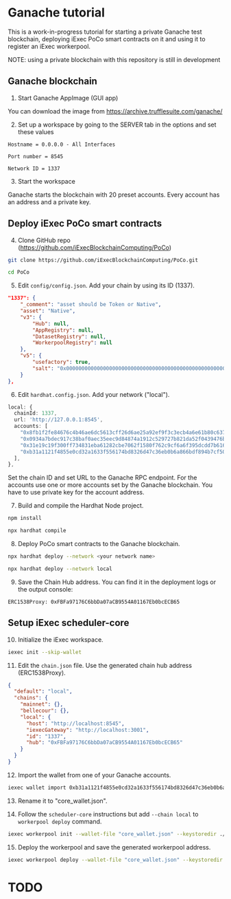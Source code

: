 # Ganache tutorial
This is a work-in-progress tutorial for starting a private Ganache test blockchain, deploying iExec PoCo smart contracts on it and using it to register an iExec workerpool.

NOTE: using a private blockchain with this repository is still in development

## Ganache blockchain
1. Start Ganache AppImage (GUI app)

You can download the image from https://archive.trufflesuite.com/ganache/

2. Set up a workspace by going to the SERVER tab in the options and set these values
```
Hostname = 0.0.0.0 - All Interfaces
```
```
Port number = 8545
```
```
Network ID = 1337
```

3. Start the workspace

Ganache starts the blockchain with 20 preset accounts. Every account has an address and a private key.

## Deploy iExec PoCo smart contracts

4. Clone GitHub repo (https://github.com/iExecBlockchainComputing/PoCo)

```bash
git clone https://github.com/iExecBlockchainComputing/PoCo.git
```

```bash
cd PoCo
```

5. Edit ``config/config.json``. Add your chain by using its ID (1337).

```json
"1337": {
    "_comment": "asset should be Token or Native",
    "asset": "Native",
    "v3": {
        "Hub": null,
        "AppRegistry": null,
        "DatasetRegistry": null,
        "WorkerpoolRegistry": null
    },
    "v5": {
        "usefactory": true,
        "salt": "0x0000000000000000000000000000000000000000000000000000000000000000"
    }
},
```

6. Edit ``hardhat.config.json``. Add your network ("local").

```ts
local: {
  chainId: 1337,
  url: 'http://127.0.0.1:8545',
  accounts: [
    "0x8fb1f2fe84676c4b46ae6dc5613cff26d6ae25a92ef9f3c3ecb4a6e61b80c637",
    "0x0934a7bdec917c38baf0aec35eec9d84874a1912c529727b821da52f0439476b",
    "0x31e19c19f300ff734831eba61282cbe7062f1580f762c9cf6a6f395dcdd7b616",
    "0xb31a1121f4855e0cd32a1633f556174bd8326d47c36eb0b6a866bdf894b7cf50"
  ],
},
```

Set the chain ID and set URL to the Ganache RPC endpoint. For the accounts use one or more accounts set by the Ganache blockchain. You have to use private key for the account address.

7. Build and compile the Hardhat Node project.

```bash
npm install
```

```bash
npx hardhat compile
```

8. Deploy PoCo smart contracts to the Ganache blockchain.

```bash
npx hardhat deploy --network <your network name>
```

```bash
npx hardhat deploy --network local
```

9. Save the Chain Hub address. You can find it in the deployment logs or the output console:

```
ERC1538Proxy: 0xFBFa97176C6bbDa07aCB9554A01167Eb0bcECB65
```

## Setup iExec scheduler-core

10. Initialize the iExec workspace.

```bash
iexec init --skip-wallet
```

11. Edit the ``chain.json`` file. Use the generated chain hub address (ERC1538Proxy).

```json
{
  "default": "local",
  "chains": {
    "mainnet": {},
    "bellecour": {},
    "local": {
      "host": "http://localhost:8545",
      "iexecGateway": "http://localhost:3001",
      "id": "1337",
      "hub": "0xFBFa97176C6bbDa07aCB9554A01167Eb0bcECB65"
    }
  }
}
```

12. Import the wallet from one of your Ganache accounts.

```bash
iexec wallet import 0xb31a1121f4855e0cd32a1633f556174bd8326d47c36eb0b6a866bdf894b7cf50 --keystoredir ./
```

13. Rename it to "core_wallet.json".


14. Follow the ``scheduler-core`` instructions but add ``--chain local`` to ``workerpool deploy`` command.
```bash
iexec workerpool init --wallet-file "core_wallet.json" --keystoredir ./
```

15. Deploy the workerpool and save the generated workerpool address.
```bash
iexec workerpool deploy --wallet-file "core_wallet.json" --keystoredir ./ --chain local
```

# TODO